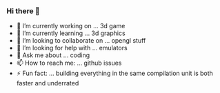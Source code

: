 ### Hi there 👋

<!--
**0Alastair1/0Alastair1** is a ✨ _special_ ✨ repository because its `README.md` (this file) appears on your GitHub profile.
-->

- 🔭 I’m currently working on ... 3d game
- 🌱 I’m currently learning ... 3d graphics
- 👯 I’m looking to collaborate on ... opengl stuff
- 🤔 I’m looking for help with ... emulators
- 💬 Ask me about ... coding
- 📫 How to reach me: ... github issues
- ⚡ Fun fact: ... building everything in the same compilation unit is both faster and underrated

